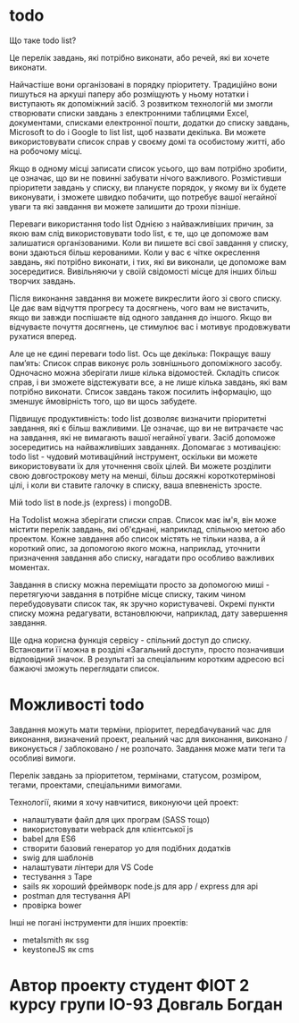 # todo

Що таке todo list?

Це перелік завдань, які потрібно виконати, або речей, які ви хочете виконати.

Найчастіше вони організовані в порядку пріоритету. Традиційно вони пишуться на аркуші паперу або розміщують у ньому нотатки і виступають як допоміжний засіб. З розвитком технологій ми змогли створювати списки завдань з електронними таблицями Excel, документами, списками електронної пошти,
додатки до списку завдань, Microsoft to do і Google to list list, щоб назвати декілька. Ви можете використовувати список справ у своєму домі та особистому житті, або на робочому місці.

Якщо в одному місці записати список усього, що вам потрібно зробити, це означає, що ви не повинні забувати нічого важливого.
Розмістивши пріоритети завдань у списку, ви плануєте порядок, у якому ви їх будете виконувати, і зможете швидко побачити, що потребує вашої негайної уваги та які завдання ви можете залишити до трохи пізніше.

Переваги використання todo list
Однією з найважливіших причин, за якою вам слід використовувати todo list, є те, що це допоможе вам залишатися організованими.
Коли ви пишете всі свої завдання у списку, вони здаються більш керованими. Коли у вас є чітке окреслення завдань, які потрібно виконати, і тих, які ви виконали, це допоможе вам зосередитися. Вивільняючи у своїй свідомості місце для інших більш творчих завдань.

Після виконання завдання ви можете викреслити його зі свого списку.
Це дає вам відчуття прогресу та досягнень, чого вам не вистачить, якщо ви завжди поспішаєте від одного завдання до іншого. Якщо ви відчуваєте почуття досягнень, це стимулює вас і мотивує продовжувати рухатися вперед.

Але це не єдині переваги todo list. Ось ще декілька:
Покращує вашу пам’ять: Список справ виконує роль зовнішнього допоміжного засобу. Одночасно можна зберігати лише кілька відомостей. Складіть список справ, і ви зможете відстежувати все, а не лише кілька завдань, які вам потрібно виконати. Список завдань також посилить інформацію,
що зменшує ймовірність того, що ви щось забудете.

Підвищує продуктивність: todo list дозволяє визначити пріоритетні завдання, які є більш важливими. Це означає, що ви не витрачаєте час на завдання, які не вимагають вашої негайної уваги. Засіб допоможе зосередитись на найважливіших завданнях.
Допомагає з мотивацією: todo list - чудовий мотиваційний інструмент, оскільки ви можете використовувати їх для уточнення своїх цілей. Ви можете розділити свою довгострокову мету на менші, більш досяжні короткотермінові цілі, і коли ви ставите галочку в списку, ваша впевненість зросте.


Мій todo list в node.js (express) і mongoDB.


На Todolist можна зберігати списки справ. Список має ім'я, він може містити перелік завдань, які об'єднані, наприклад, спільною метою або проектом. Кожне завдання або список містять не тільки назва, а й короткий опис, за допомогою якого можна, наприклад, уточнити призначення завдання або списку, нагадати про особливо важливих моментах.

Завдання в списку можна переміщати просто за допомогою миші - перетягуючи завдання в потрібне місце списку, таким чином перебудовувати список так, як зручно користувачеві. Окремі пункти списку можна редагувати, встановлюючи, наприклад, дату завершення завдання.

Ще одна корисна функція сервісу - спільний доступ до списку. Встановити її можна в розділі «Загальний доступ», просто позначивши відповідний значок. В результаті за спеціальним коротким адресою всі бажаючі зможуть переглядати список.

# Можливості todo

Завдання можуть мати терміни, пріоритет, передбачуваний час для виконання, визначений проект, реальний час для виконання, виконано / виконується / заблоковано / не розпочато. Завдання може мати теги та особливі вимоги. 


Перелік завдань за пріоритетом, термінами, статусом, розміром, тегами, проектами, спеціальними вимогами.


Технології, якими я хочу навчитися, виконуючи цей проект:
- налаштувати файл для цих програм (SASS тощо)
- використовувати webpack для клієнтської js
- babel для ES6
- створити базовий генератор yo для подібних додатків
- swig для шаблонів
- налаштувати лінтери для VS Code
- тестування з Tape
- sails як хороший фреймворк node.js для app / express для api
- postman для тестування API
- провірка bower

Інші не погані інструменти для інших проектів:
- metalsmith як ssg
- keystoneJS як cms

# Автор проекту студент ФІОТ 2 курсу групи ІО-93 Довгаль Богдан
